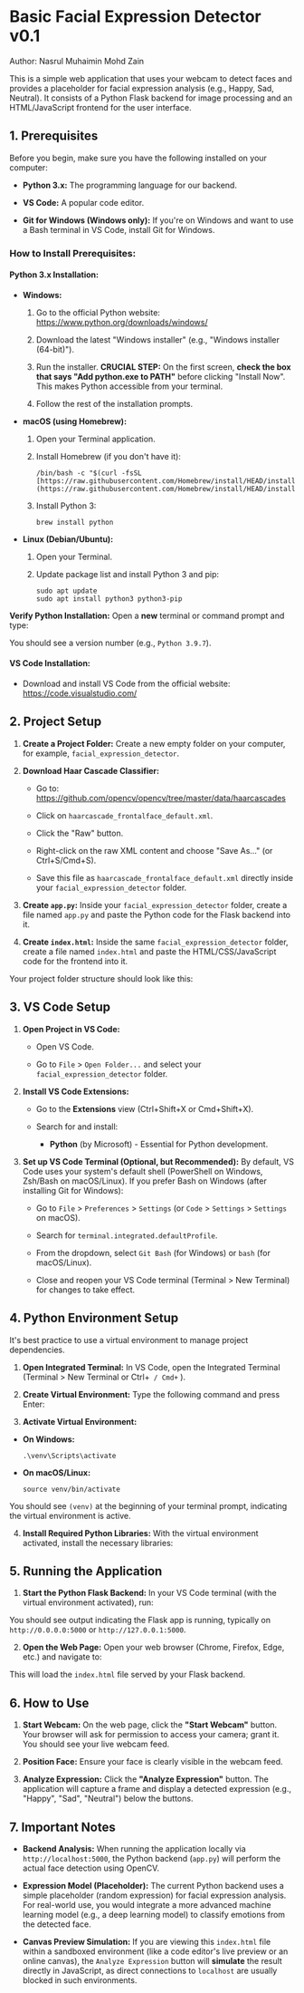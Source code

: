 # Basic Facial Expression Detector v0.1

Author: Nasrul Muhaimin Mohd Zain

This is a simple web application that uses your webcam to detect faces and provides a placeholder for facial expression analysis (e.g., Happy, Sad, Neutral). It consists of a Python Flask backend for image processing and an HTML/JavaScript frontend for the user interface.

## 1. Prerequisites

Before you begin, make sure you have the following installed on your computer:

* **Python 3.x:** The programming language for our backend.

* **VS Code:** A popular code editor.

* **Git for Windows (Windows only):** If you're on Windows and want to use a Bash terminal in VS Code, install Git for Windows.

### How to Install Prerequisites:

#### **Python 3.x Installation:**

* **Windows:**

  1. Go to the official Python website: <https://www.python.org/downloads/windows/>

  2. Download the latest "Windows installer" (e.g., "Windows installer (64-bit)").

  3. Run the installer. **CRUCIAL STEP:** On the first screen, **check the box that says "Add python.exe to PATH"** before clicking "Install Now". This makes Python accessible from your terminal.

  4. Follow the rest of the installation prompts.

* **macOS (using Homebrew):**

  1. Open your Terminal application.

  2. Install Homebrew (if you don't have it):

     ```
     /bin/bash -c "$(curl -fsSL [https://raw.githubusercontent.com/Homebrew/install/HEAD/install.sh](https://raw.githubusercontent.com/Homebrew/install/HEAD/install.sh))"
     
     ```

  3. Install Python 3:

     ```
     brew install python
     
     ```

* **Linux (Debian/Ubuntu):**

  1. Open your Terminal.

  2. Update package list and install Python 3 and pip:

     ```
     sudo apt update
     sudo apt install python3 python3-pip
     
     ```

**Verify Python Installation:**
Open a **new** terminal or command prompt and type:

You should see a version number (e.g., `Python 3.9.7`).

#### **VS Code Installation:**

* Download and install VS Code from the official website: <https://code.visualstudio.com/>

## 2. Project Setup

1. **Create a Project Folder:**
   Create a new empty folder on your computer, for example, `facial_expression_detector`.

2. **Download Haar Cascade Classifier:**

   * Go to: <https://github.com/opencv/opencv/tree/master/data/haarcascades>

   * Click on `haarcascade_frontalface_default.xml`.

   * Click the "Raw" button.

   * Right-click on the raw XML content and choose "Save As..." (or Ctrl+S/Cmd+S).

   * Save this file as `haarcascade_frontalface_default.xml` directly inside your `facial_expression_detector` folder.

3. **Create `app.py`:**
   Inside your `facial_expression_detector` folder, create a file named `app.py` and paste the Python code for the Flask backend into it.

4. **Create `index.html`:**
   Inside the same `facial_expression_detector` folder, create a file named `index.html` and paste the HTML/CSS/JavaScript code for the frontend into it.

Your project folder structure should look like this:

## 3. VS Code Setup

1. **Open Project in VS Code:**

   * Open VS Code.

   * Go to `File` > `Open Folder...` and select your `facial_expression_detector` folder.

2. **Install VS Code Extensions:**

   * Go to the **Extensions** view (Ctrl+Shift+X or Cmd+Shift+X).

   * Search for and install:

     * **Python** (by Microsoft) - Essential for Python development.

3. **Set up VS Code Terminal (Optional, but Recommended):**
   By default, VS Code uses your system's default shell (PowerShell on Windows, Zsh/Bash on macOS/Linux). If you prefer Bash on Windows (after installing Git for Windows):

   * Go to `File` > `Preferences` > `Settings` (or `Code` > `Settings` > `Settings` on macOS).

   * Search for `terminal.integrated.defaultProfile`.

   * From the dropdown, select `Git Bash` (for Windows) or `bash` (for macOS/Linux).

   * Close and reopen your VS Code terminal (Terminal > New Terminal) for changes to take effect.

## 4. Python Environment Setup

It's best practice to use a virtual environment to manage project dependencies.

1. **Open Integrated Terminal:**
   In VS Code, open the Integrated Terminal (Terminal > New Terminal or Ctrl+` / Cmd+` ).

2. **Create Virtual Environment:**
   Type the following command and press Enter:


3. **Activate Virtual Environment:**

* **On Windows:**

  ```
  .\venv\Scripts\activate
  
  ```

* **On macOS/Linux:**

  ```
  source venv/bin/activate
  
  ```

You should see `(venv)` at the beginning of your terminal prompt, indicating the virtual environment is active.

4. **Install Required Python Libraries:**
With the virtual environment activated, install the necessary libraries:

## 5. Running the Application

1. **Start the Python Flask Backend:**
In your VS Code terminal (with the virtual environment activated), run:

You should see output indicating the Flask app is running, typically on `http://0.0.0.0:5000` or `http://127.0.0.1:5000`.

2. **Open the Web Page:**
Open your web browser (Chrome, Firefox, Edge, etc.) and navigate to:


This will load the `index.html` file served by your Flask backend.

## 6. How to Use

1. **Start Webcam:** On the web page, click the **"Start Webcam"** button. Your browser will ask for permission to access your camera; grant it. You should see your live webcam feed.

2. **Position Face:** Ensure your face is clearly visible in the webcam feed.

3. **Analyze Expression:** Click the **"Analyze Expression"** button. The application will capture a frame and display a detected expression (e.g., "Happy", "Sad", "Neutral") below the buttons.

## 7. Important Notes

* **Backend Analysis:** When running the application locally via `http://localhost:5000`, the Python backend (`app.py`) will perform the actual face detection using OpenCV.

* **Expression Model (Placeholder):** The current Python backend uses a simple placeholder (random expression) for facial expression analysis. For real-world use, you would integrate a more advanced machine learning model (e.g., a deep learning model) to classify emotions from the detected face.

* **Canvas Preview Simulation:** If you are viewing this `index.html` file within a sandboxed environment (like a code editor's live preview or an online canvas), the `Analyze Expression` button will **simulate** the result directly in JavaScript, as direct connections to `localhost` are usually blocked in such environments.
